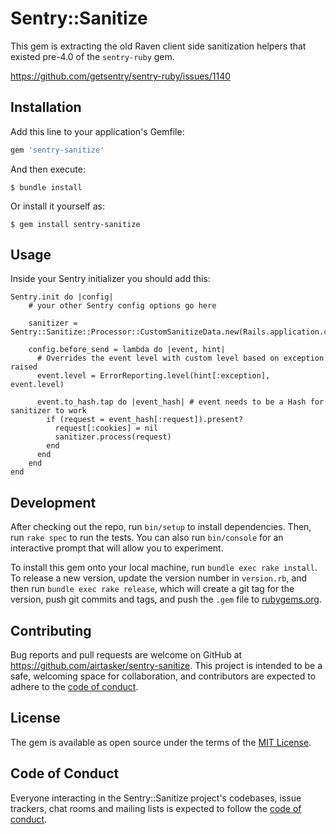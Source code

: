 # Sentry::Sanitize

This gem is extracting the old Raven client side sanitization helpers that existed pre-4.0 of the `sentry-ruby` gem.

https://github.com/getsentry/sentry-ruby/issues/1140

## Installation

Add this line to your application's Gemfile:

```ruby
gem 'sentry-sanitize'
```

And then execute:

    $ bundle install

Or install it yourself as:

    $ gem install sentry-sanitize

## Usage

Inside your Sentry initializer you should add this:

```
Sentry.init do |config|
    # your other Sentry config options go here

    sanitizer = Sentry::Sanitize::Processor::CustomSanitizeData.new(Rails.application.config.filter_parameters.map(&:to_s))

    config.before_send = lambda do |event, hint|
      # Overrides the event level with custom level based on exception raised
      event.level = ErrorReporting.level(hint[:exception], event.level)

      event.to_hash.tap do |event_hash| # event needs to be a Hash for sanitizer to work
        if (request = event_hash[:request]).present?
          request[:cookies] = nil
          sanitizer.process(request)
        end
      end
    end
end
```


## Development

After checking out the repo, run `bin/setup` to install dependencies. Then, run `rake spec` to run the tests. You can also run `bin/console` for an interactive prompt that will allow you to experiment.

To install this gem onto your local machine, run `bundle exec rake install`. To release a new version, update the version number in `version.rb`, and then run `bundle exec rake release`, which will create a git tag for the version, push git commits and tags, and push the `.gem` file to [rubygems.org](https://rubygems.org).

## Contributing

Bug reports and pull requests are welcome on GitHub at https://github.com/airtasker/sentry-sanitize. This project is intended to be a safe, welcoming space for collaboration, and contributors are expected to adhere to the [code of conduct](https://github.com/airtasker/sentry-sanitize/blob/master/CODE_OF_CONDUCT.md).


## License

The gem is available as open source under the terms of the [MIT License](https://opensource.org/licenses/MIT).

## Code of Conduct

Everyone interacting in the Sentry::Sanitize project's codebases, issue trackers, chat rooms and mailing lists is expected to follow the [code of conduct](https://github.com/airtasker/sentry-sanitize/blob/master/CODE_OF_CONDUCT.md).
